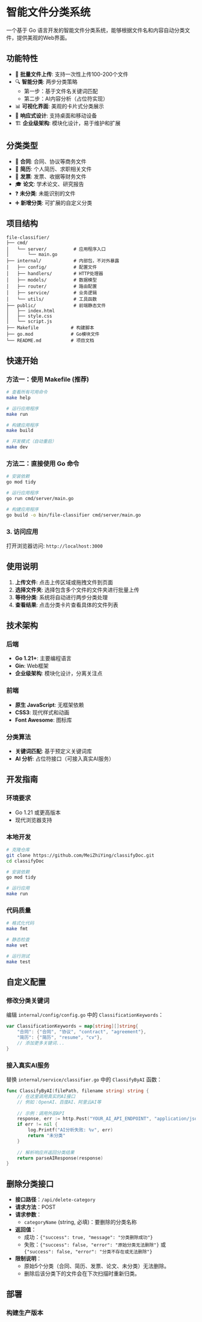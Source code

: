 # 智能文件分类系统

一个基于 Go 语言开发的智能文件分类系统，能够根据文件名和内容自动分类文件，提供美观的Web界面。

## 功能特性

- 📁 **批量文件上传**: 支持一次性上传100-200个文件
- 🔍 **智能分类**: 两步分类策略
  - 第一步：基于文件名关键词匹配
  - 第二步：AI内容分析（占位符实现）
- 📊 **可视化界面**: 美观的卡片式分类展示
- 📱 **响应式设计**: 支持桌面和移动设备
- 🏗️ **企业级架构**: 模块化设计，易于维护和扩展

## 分类类型

- 📄 **合同**: 合同、协议等商务文件
- 👤 **简历**: 个人简历、求职相关文件
- 🧾 **发票**: 发票、收据等财务文件
- 🎓 **论文**: 学术论文、研究报告
- ❓ **未分类**: 未能识别的文件
- ➕ **新增分类**: 可扩展的自定义分类

## 项目结构

```
file-classifier/
├── cmd/
│   └── server/          # 应用程序入口
│       └── main.go
├── internal/            # 内部包，不对外暴露
│   ├── config/          # 配置文件
│   ├── handlers/        # HTTP处理器
│   ├── models/          # 数据模型
│   ├── router/          # 路由配置
│   ├── service/         # 业务逻辑
│   └── utils/           # 工具函数
├── public/              # 前端静态文件
│   ├── index.html
│   ├── style.css
│   └── script.js
├── Makefile            # 构建脚本
├── go.mod              # Go模块文件
└── README.md           # 项目文档
```

## 快速开始

### 方法一：使用 Makefile (推荐)

```bash
# 查看所有可用命令
make help

# 运行应用程序
make run

# 构建应用程序
make build

# 开发模式（自动重启）
make dev
```

### 方法二：直接使用 Go 命令

```bash
# 安装依赖
go mod tidy

# 运行应用程序
go run cmd/server/main.go

# 构建应用程序
go build -o bin/file-classifier cmd/server/main.go
```

### 3. 访问应用

打开浏览器访问: `http://localhost:3000`

## 使用说明

1. **上传文件**: 点击上传区域或拖拽文件到页面
2. **选择文件夹**: 选择包含多个文件的文件夹进行批量上传
3. **等待分类**: 系统将自动进行两步分类处理
4. **查看结果**: 点击分类卡片查看具体的文件列表

## 技术架构

### 后端
- **Go 1.21+**: 主要编程语言
- **Gin**: Web框架
- **企业级架构**: 模块化设计，分离关注点

### 前端
- **原生 JavaScript**: 无框架依赖
- **CSS3**: 现代样式和动画
- **Font Awesome**: 图标库

### 分类算法
- **关键词匹配**: 基于预定义关键词库
- **AI 分析**: 占位符接口（可接入真实AI服务）

## 开发指南

### 环境要求
- Go 1.21 或更高版本
- 现代浏览器支持

### 本地开发

```bash
# 克隆仓库
git clone https://github.com/MeiZhiYing/classifyDoc.git
cd classifyDoc

# 安装依赖
go mod tidy

# 运行应用
make run
```

### 代码质量

```bash
# 格式化代码
make fmt

# 静态检查
make vet

# 运行测试
make test
```

## 自定义配置

### 修改分类关键词

编辑 `internal/config/config.go` 中的 `ClassificationKeywords`：

```go
var ClassificationKeywords = map[string][]string{
    "合同": {"合同", "协议", "contract", "agreement"},
    "简历": {"简历", "resume", "cv"},
    // 添加更多关键词...
}
```

### 接入真实AI服务

替换 `internal/service/classifier.go` 中的 `ClassifyByAI` 函数：

```go
func ClassifyByAI(filePath, filename string) string {
    // 在这里调用真实的AI接口
    // 例如：OpenAI、百度AI、阿里云AI等
    
    // 示例：调用外部API
    response, err := http.Post("YOUR_AI_API_ENDPOINT", "application/json", body)
    if err != nil {
        log.Printf("AI分析失败: %v", err)
        return "未分类"
    }
    
    // 解析响应并返回分类结果
    return parseAIResponse(response)
}
```

## 删除分类接口

- **接口路径**：`/api/delete-category`
- **请求方法**：POST
- **请求参数**：
  - `categoryName` (string, 必填)：要删除的分类名称
- **返回值**：
  - 成功：`{"success": true, "message": "分类删除成功"}`
  - 失败：`{"success": false, "error": "原始分类无法删除"}` 或 `{"success": false, "error": "分类不存在或无法删除"}`
- **限制说明**：
  - 原始5个分类（合同、简历、发票、论文、未分类）无法删除。
  - 删除后该分类下的文件会在下次扫描时重新归类。

## 部署

### 构建生产版本

```